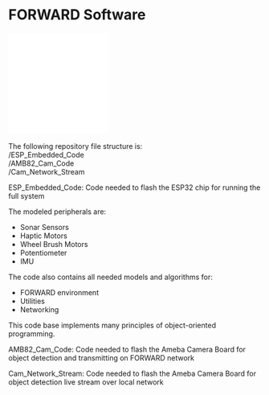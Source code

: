 # FORWARD Software
<img src="https://raw.githubusercontent.com/FORWARD-Walker/website-fa24sp25g25/main/images/FORWARD_logo.png" alt="FORWARD Logo" width="200"/>

The following repository file structure is:  
/ESP_Embedded_Code   
/AMB82_Cam_Code  
/Cam_Network_Stream  

ESP_Embedded_Code: Code needed to flash the ESP32 chip for running the full system

  The modeled peripherals are:  
  - Sonar Sensors  
  - Haptic Motors  
  - Wheel Brush Motors  
  - Potentiometer  
  - IMU  
  
  The code also contains all needed models and algorithms for:  
  - FORWARD environment  
  - Utilities  
  - Networking  
  
  This code base implements many principles of object-oriented programming.  

AMB82_Cam_Code: Code needed to flash the Ameba Camera Board for object detection and transmitting on FORWARD network  

Cam_Network_Stream: Code needed to flash the Ameba Camera Board for object detection live stream over local network  
